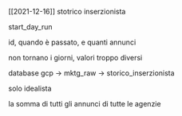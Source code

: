 [[2021-12-16]]
stotrico inserzionista

start_day_run

id, quando è passato, e quanti annunci 

non tornano i giorni, valori troppo diversi

database gcp -> mktg_raw -> storico_inserzionista

solo idealista

la somma di tutti gli annunci di tutte le agenzie
